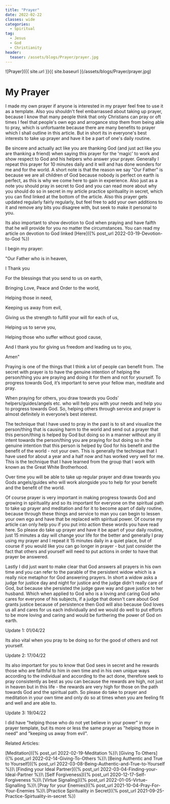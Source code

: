 ```yaml
---
title: "Prayer"
date: 2022-02-22
classes: wide
categories:
  - Spiritual 
tag:
  - Jesus
  - God
  - Christianity
header: 
  teaser: /assets/blogs/Prayer/prayer.jpg
---
```


![Prayer]({{ site.url }}{{ site.baseurl }}/assets/blogs/Prayer/prayer.jpg)

# My Prayer

I made my own prayer if anyone is interested in my prayer feel free to use it as a template. Also you shouldn't feel embarrassed about taking up prayer, because I know that many people think that only Christians can pray or oft times I feel that people's own ego and arrogance stop them from being able to pray, which is unfortuante because there are many benefits to prayer which I shall outline in this article. But in short its in everyone's best interests to take up prayer and have it be a part of one's daily routine.

Be sincere and actually act like you are thanking God (and just act like you are thanking a friend) when saying this prayer for the 'magic' to work and show respect to God and his helpers who answer your prayer. Generally I repeat this prayer for 10 minutes daily and it will and has done wonders for me and for the world. A short note is that the reason we say "Our Father" is because we are all children of God because nobody is perfect on earth is perfect, as this is why we come here to gain in experience. Also just as a note you should pray in secret to God and you can read more about why you should do so in secret in my article practice spirituality in secret, which you can find linked at the bottom of the article. Also this prayer gets updated regularly fairly regularly, but feel free to add your own additions to it and remove any bits you disagree with, but seek to make it personal to you.

Its also important to show devotion to God when praying and have faifth that he will provide for you no matter the circumstances. You can read my article on devotion to God linked [Here]({% post_url 2022-03-19-Devotion-to-God %})

I begin my prayer:

"Our Father who is in heaven,

I Thank you 

For the blessings that you send to us on earth,

Bringing Love, Peace and Order to the world,

Helping those in need,

Keeping us away from evil,

Giving us the strength to fulfill your will for each of us,

Helping us to serve you,

Helping those who suffer without good cause,

And I thank you for giving us freedom and leading us to you,

Amen"

Praying is one of the things that I think a lot of people can benefit from. The secret with prayer is to have the genuine intention of helping the person/thing you are praying and doing it for them and not for yourself. To progress towards God, it’s important to serve your fellow man, meditate and pray. 

When praying for others, you draw towards you Gods’ helpers/guides/angels etc. who will help you with your needs and help you to progress towards God. So, helping others through service and prayer is almost definitely in everyone’s best interest.

The technique that I have used to pray in the past is to sit and visualize the person/thing that is causing harm to the world and send out a prayer that this person/thing is helped by God but doing so in a manner without any ill intent towards the person/thing you are praying for but doing so in the genuine intention that this person is helped by God for his benefit and the benefit of the world - not your own. This is generally the technique that I have used for about a year and a half now and has worked very well for me. This is the technique that I have learned from the group that I work with known as the Great White Brotherhood.

Over time you will be able to take up regular prayer and draw towards you Gods angels/guides who will work alongside you to help for your benefit and the benefit of the world.

Of course prayer is very important in making progress towards God and growing in spirituality and so its important for everyone on the spiritual path to take up prayer and meditation and for it to become apart of daily routine, because through these things and service to man you can begin to lessen your own ego and have that be replaced with spiritual power. Of course my article can only help you if you put into action these words you have read here. So please do take up prayer and have it be apart of your daily routine, just 15 minutes a day will change your life for the better and generally I pray using my prayer and I repeat it 15 minutes daily in a quiet place, but of course if you would like you can go longer in prayer - but just consider the fact that others and yourself will need to put actions in order to have that prayer be answered.

Lastly I did just want to make clear that God answers all prayers in his own time and you can refer to the parable of the persistent widow which is a really nice metaphor for God answering prayers. In short a widow asks a judge for justice day and night for justice and the judge didn't really care of God, but because she persisted the judge gave way and gave justice to her husband. Which when applied to God who is a loving and caring God who cares for everyone of his subjects, if a judge that doesn't care about God grants justice because of persistence then God will also because God loves us all and cares for us each individually and we would do well to put efforts to be more loving and caring and would be furthering the power of God on earth.

Update 1: 01/04/22

Its also vital when you pray to be doing so for the good of others and not yourself.

Update 2: 17/04/22

Its also important for you to know that God sees in secret and he rewards those who are faithful to him in own time and in his own unique ways according to the individual and according to the act done, therefore seek to pray consistently as best as you can because the rewards are high, not just in heaven but in this life - the rewards are very high for those on the path towards God and the spiritual path. So please do take to prayer and meditation in your own time and only do so at times when you are feeling fit and well and are able to.

Update 3: 19/04/22

I did have "helping those who do not yet believe in your power" in my prayer template, but its more or less the same prayer as "helping those in need" and "keeping us away from evil".

Related Articles:

[Meditation]({% post_url 2022-02-19-Meditation %})\\
[Giving To Others]({% post_url 2022-02-14-Giving-To-Others %})\\
[Being Authentic and True to Yourself]({% post_url 2022-03-08-Being-Authentic-and-True-to-Yourself %})\\
[Finding your Ideal Partner]({% post_url 2022-03-04-Finding-your-Ideal-Partner %})\\
[Self Forgiveness]({% post_url 2020-12-17-Self-Forgiveness %})\\
[Virtue Signaling]({% post_url 2022-01-05-Virtue-Signalling %})\\
[Pray for your Enemies]({% post_url 2021-10-04-Pray-For-Your-Enemies %})\\
[Practice Spirituality in Secret]({% post_url 2021-09-25-Practice-Spirtuality-in-secret %})
